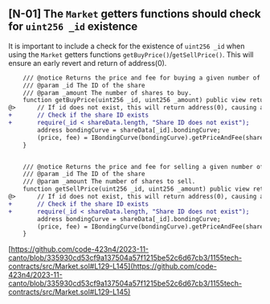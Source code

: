## [N-01] The `Market` getters functions should check for `uint256 _id` existence
It is important to include a check for the existence of `uint256 _id` when using the `Market` getters functions `getBuyPrice()`/`getSellPrice()`. This will ensure an early revert and return of address(0).
````diff
    /// @notice Returns the price and fee for buying a given number of shares.
    /// @param _id The ID of the share
    /// @param _amount The number of shares to buy.
    function getBuyPrice(uint256 _id, uint256 _amount) public view returns (uint256 price, uint256 fee) {
@>      // If id does not exist, this will return address(0), causing a revert in the next line
+       // Check if the share ID exists
+       require(_id < shareData.length, "Share ID does not exist");
        address bondingCurve = shareData[_id].bondingCurve;
        (price, fee) = IBondingCurve(bondingCurve).getPriceAndFee(shareData[_id].tokenCount + 1, _amount);
    }


    /// @notice Returns the price and fee for selling a given number of shares.
    /// @param _id The ID of the share
    /// @param _amount The number of shares to sell.
    function getSellPrice(uint256 _id, uint256 _amount) public view returns (uint256 price, uint256 fee) {
@>      // If id does not exist, this will return address(0), causing a revert in the next line
+       // Check if the share ID exists
+       require(_id < shareData.length, "Share ID does not exist");
        address bondingCurve = shareData[_id].bondingCurve;
        (price, fee) = IBondingCurve(bondingCurve).getPriceAndFee(shareData[_id].tokenCount - _amount + 1, _amount);
    }
````
[https://github.com/code-423n4/2023-11-canto/blob/335930cd53cf9a137504a57f1215be52c6d67cb3/1155tech-contracts/src/Market.sol#L129-L145](https://github.com/code-423n4/2023-11-canto/blob/335930cd53cf9a137504a57f1215be52c6d67cb3/1155tech-contracts/src/Market.sol#L129-L145)